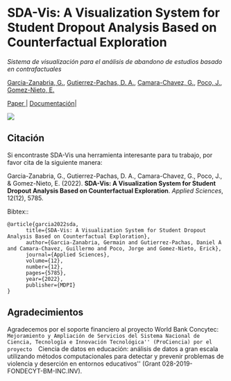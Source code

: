 SDA-Vis: A Visualization System for Student Dropout Analysis Based on Counterfactual Exploration
======================================================================
*Sistema de visualización para el análisis de abandono de estudios basado en contrafactuales*

[Garcia-Zanabria, G.](https://ctivitae.concytec.gob.pe/appDirectorioCTI/VerDatosInvestigador.do?id_investigador=34979/),
[Gutierrez-Pachas, D. A.](https://ctivitae.concytec.gob.pe/appDirectorioCTI/VerDatosInvestigador.do?id_investigador=16332/),
[Camara-Chavez, G.](https://ctivitae.concytec.gob.pe/appDirectorioCTI/VerDatosInvestigador.do?id_investigador=16064/),
[Poco, J.](https://ctivitae.concytec.gob.pe/appDirectorioCTI/VerDatosInvestigador.do?id_investigador=17033/),
[Gomez-Nieto, E.](https://ctivitae.concytec.gob.pe/appDirectorioCTI/VerDatosInvestigador.do?id_investigador=17384/)  


[Paper ](https://www.mdpi.com/2076-3417/12/12/5785>) | [Documentación](https://github.com/germaingarcia/SDA-VIS>)|


<img src="[https://media.giphy.com/media/vFKqnCdLPNOKc/giphy.gif](https://github.com/germaingarcia/SDA-VIS/blob/22581be5b16a6005125fcf1f4265b19cdfbfe95f/figs/counterfactual.gif)" />

  


Citación
-------
Si encontraste SDA-Vis una herramienta interesante para tu trabajo, por favor cita de la siguiente manera:

Garcia-Zanabria, G., Gutierrez-Pachas, D. A., Camara-Chavez, G., Poco, J., & Gomez-Nieto, E. (2022). **SDA-Vis: A Visualization System for Student Dropout Analysis Based on Counterfactual Exploration**. *Applied Sciences*, 12(12), 5785.


Bibtex::

	@article{garcia2022sda,
		  title={SDA-Vis: A Visualization System for Student Dropout Analysis Based on Counterfactual Exploration},
		  author={Garcia-Zanabria, Germain and Gutierrez-Pachas, Daniel A and Camara-Chavez, Guillermo and Poco, Jorge and Gomez-Nieto, Erick},
		  journal={Applied Sciences},
		  volume={12},
		  number={12},
		  pages={5785},
		  year={2022},
		  publisher={MDPI}
	}
	

## Agradecimientos
Agradecemos por el soporte financiero al proyecto World Bank Concytec: ``Mejoramiento y Ampliación de Servicios del Sistema Nacional de Ciencia, Tecnología e Innovación Tecnológica'' (ProCiencia) por el proyecto 
``Ciencia de datos en educación: análisis de datos a gran escala utilizando métodos computacionales para detectar y prevenir problemas de violencia y deserción en entornos educativos'' (Grant 028-2019-FONDECYT-BM-INC.INV).


